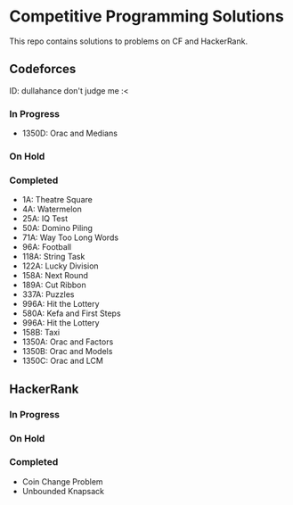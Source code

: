 # Competitive Programming Solutions

This repo contains solutions to problems on CF and HackerRank.


## Codeforces

ID: dullahance
don't judge me :<

### In Progress
- 1350D: Orac and Medians

### On Hold

### Completed
- 1A: Theatre Square
- 4A: Watermelon
- 25A: IQ Test
- 50A: Domino Piling
- 71A: Way Too Long Words
- 96A: Football
- 118A: String Task
- 122A: Lucky Division
- 158A: Next Round
- 189A: Cut Ribbon
- 337A: Puzzles 
- 996A: Hit the Lottery
- 580A: Kefa and First Steps
- 996A: Hit the Lottery
- 158B: Taxi
- 1350A: Orac and Factors
- 1350B: Orac and Models
- 1350C: Orac and LCM


## HackerRank

### In Progress

### On Hold

### Completed
- Coin Change Problem
- Unbounded Knapsack
